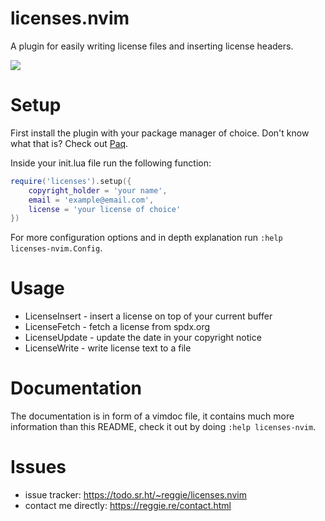 # licenses.nvim

A plugin for easily writing license files and inserting license headers.

<a href="https://asciinema.org/a/587586" target="_blank"><img src="https://asciinema.org/a/587586.svg" /></a>

# Setup

First install the plugin with your package manager of choice. Don't know what
that is? Check out [Paq](https://github.com/savq/paq-nvim).

Inside your init.lua file run the following function:

```lua
require('licenses').setup({
    copyright_holder = 'your name',
    email = 'example@email.com',
    license = 'your license of choice'
})
```

For more configuration options and in depth explanation run
`:help licenses-nvim.Config`.

# Usage

-   LicenseInsert - insert a license on top of your current buffer
-   LicenseFetch - fetch a license from spdx.org
-   LicenseUpdate - update the date in your copyright notice
-   LicenseWrite - write license text to a file

# Documentation

The documentation is in form of a vimdoc file, it contains much more
information than this README, check it out by doing `:help licenses-nvim`.

# Issues

-   issue tracker: https://todo.sr.ht/~reggie/licenses.nvim
-   contact me directly: https://reggie.re/contact.html
